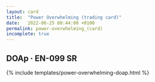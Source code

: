 ```yaml
---
layout: card
title:  "Power Overwhelming (trading card)"
date:   2022-06-25 08:44:00 +0100
permalink: power-overwhelming_(card)
incomplete: true
---
```


## DOAp &middot; EN-099 SR

{% include templates/power-overwhelming-doap.html %}